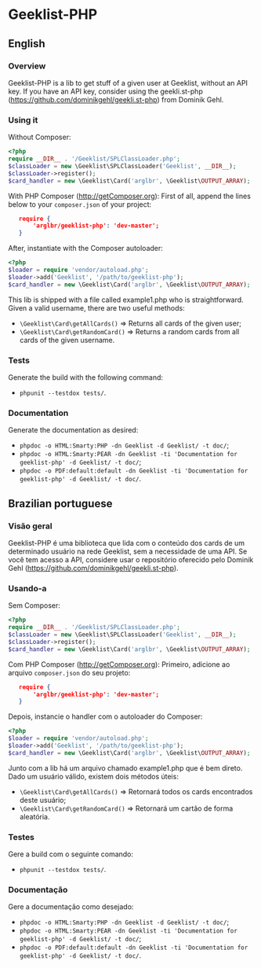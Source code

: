 # Geeklist-PHP

## English

### Overview

Geeklist-PHP is a lib to get stuff of a given user at Geeklist, without an API key. If you have an API key, consider using the geekli.st-php (https://github.com/dominikgehl/geekli.st-php) from Dominik Gehl.

### Using it

Without Composer:
```php
<?php
require __DIR__ . '/Geeklist/SPLClassLoader.php';
$classLoader = new \Geeklist\SPLClassLoader('Geeklist', __DIR__);
$classLoader->register();
$card_handler = new \Geeklist\Card('arglbr', \Geeklist\OUTPUT_ARRAY);

```
With PHP Composer (http://getComposer.org):
First of all, append the lines below to your `composer.json` of your project:
```json
   require {
       'arglbr/geeklist-php': 'dev-master';
   }
```

After, instantiate with the Composer autoloader:
```php
<?php
$loader = require 'vendor/autoload.php';
$loader->add('Geeklist', '/path/to/geeklist-php');
$card_handler = new \Geeklist\Card('arglbr', \Geeklist\OUTPUT_ARRAY);

```

This lib is shipped with a file called example1.php who is straightforward. Given a valid username, there are two useful methods:
* `\Geeklist\Card\getAllCards()` => Returns all cards of the given user;
* `\Geeklist\Card\getRandomCard()` => Returns a random cards from all cards of the given username.

### Tests

Generate the build with the following command:
* `phpunit --testdox tests/`.

### Documentation

Generate the documentation as desired:
* `phpdoc -o HTML:Smarty:PHP -dn Geeklist -d Geeklist/ -t doc/`;
* `phpdoc -o HTML:Smarty:PEAR -dn Geeklist -ti 'Documentation for geeklist-php' -d Geeklist/ -t doc/`;
* `phpdoc -o PDF:default:default -dn Geeklist -ti 'Documentation for geeklist-php' -d Geeklist/ -t doc/`.


## Brazilian portuguese

### Visão geral

Geeklist-PHP é uma biblioteca que lida com o conteúdo dos cards de um determinado usuário na rede Geeklist, sem a necessidade de uma API. Se você tem acesso a API, considere usar o repositório oferecido pelo Dominik Gehl (https://github.com/dominikgehl/geekli.st-php).

### Usando-a

Sem Composer:
```php
<?php
require __DIR__ . '/Geeklist/SPLClassLoader.php';
$classLoader = new \Geeklist\SPLClassLoader('Geeklist', __DIR__);
$classLoader->register();
$card_handler = new \Geeklist\Card('arglbr', \Geeklist\OUTPUT_ARRAY);

```
Com PHP Composer (http://getComposer.org):
Primeiro, adicione ao arquivo `composer.json` do seu projeto:
```json
   require {
       'arglbr/geeklist-php': 'dev-master';
   }
```

Depois, instancie o handler com o autoloader do Composer:
```php
<?php
$loader = require 'vendor/autoload.php';
$loader->add('Geeklist', '/path/to/geeklist-php');
$card_handler = new \Geeklist\Card('arglbr', \Geeklist\OUTPUT_ARRAY);

```

Junto com a lib há um arquivo chamado example1.php que é bem direto. Dado um usuário válido, existem dois métodos úteis:
* `\Geeklist\Card\getAllCards()` => Retornará todos os cards encontrados deste usuário;
* `\Geeklist\Card\getRandomCard()` => Retornará um cartão de forma aleatória.

### Testes

Gere a build com o seguinte comando:
* `phpunit --testdox tests/`.

### Documentação

Gere a documentação como desejado:
* `phpdoc -o HTML:Smarty:PHP -dn Geeklist -d Geeklist/ -t doc/`;
* `phpdoc -o HTML:Smarty:PEAR -dn Geeklist -ti 'Documentation for geeklist-php' -d Geeklist/ -t doc/`;
* `phpdoc -o PDF:default:default -dn Geeklist -ti 'Documentation for geeklist-php' -d Geeklist/ -t doc/`.

